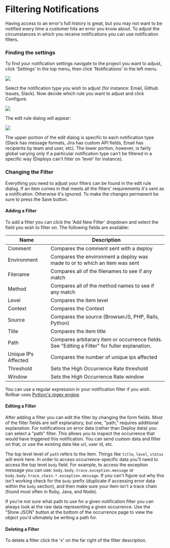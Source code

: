 # Filtering Notifications

Having access to an error's full history is great, but you may not want to be notified every time a
customer hits an error you know about. To adjust the circumstances in which you receive
notifications you can use notification filters.

### Finding the settings

To find your notification settings navigate to the project you want to adjust,
click 'Settings' in the top menu, then click 'Notifications' in the left menu.

![](https://d26gfdfi90p7cf.cloudfront.net/Screen-Shot-2016-02-22-at-21637-PM.152242.l.png)

Select the notification type you wish to adjust (for instance: Email, Github Issues, Slack). Now
decide which rule you want to adjust and click Configure.

![](https://d26gfdfi90p7cf.cloudfront.net/Screen-Shot-2016-02-22-at-21551-PM.152243.l.png)

The edit rule dialog will appear:

![](https://d26gfdfi90p7cf.cloudfront.net/Screen-Shot-2016-02-22-at-21723-PM.152222.500x491x0.png)

The upper portion of the edit dialog is specific to each notification type (Slack has message
formats, Jira has custom API fields, Email has recipients by team and user, etc). The lower portion,
however, is fairly global varying only if a particular notification type can't be filtered in a
specific way (Deploys can't filter on 'level' for instance).

### Changing the Filter

Everything you need to adjust your filters can be found in the edit rule dialog.
If an item comes in that meets all the filters' requirements it's sent as a notification. Otherwise
it's ignored. To make the changes permanent be sure to press the Save button.

#### Adding a Filter

To add a filter you can click the 'Add New Filter' dropdown and select the field you wish to filter
on. The following fields are available:

| Name | Description
|-|-
| Comment | Compares the comment sent with a deploy
| Environment | Compares the environment a deploy was made to or to which an item was sent
| Filename | Compares all of the filenames to see if any match
| Method | Compares all of the method names to see if any match
| Level | Compares the item level
| Context | Compares the Context
| Source | Compares the source (BrowserJS, PHP, Rails, Python)
| Title | Compares the item title
| Path | Compares arbitarary item or occurrence fields. See "Editing a Filter" for fuller explanation.
| Unique IPs Affected | Compares the number of unique ips affected
| Threshold | Sets the High Occurrence Rate threshold
| Window | Sets the High Occurrence Rate window

You can use a regular expression in your notification filter if you wish. Rollbar uses [Python's regex engine](https://docs.python.org/2/library/re.html). 

#### Editing a Filter

After adding a filter you can edit the filter by changing the form fields. Most of the filter fields
are self explanatory, but one, "path," requires additional explanation. For notifications on error
data (rather than Deploy data) you can select a "path" filter. This allows you to inspect the
occurrence that would have triggered this notification. You can send custom data and filter on that,
or use the existing data like url, user id, etc.

The top level level of `path` refers to the item. Things like `title`, `level`, `status` will work
here. In order to access occurrence-specific data you'll need to access the top level `body` field.
For example, to access the exception message you can use: `body.body.trace.exception.message` or
`body.body.trace_chain.*.exception.message`. If you can't figure out why this isn't working check
for the `body` prefix (duplicate if accessing error data within the `body` section), and then make
sure your item isn't a trace chain (found most often in Ruby, Java, and Node).

If you're not sure what path to use for a given notification filter you can always look at the raw
data representing a given occurrence. Use the "Show JSON" button at the bottom of the occurrence
page to view the object you'd ultimately be writing a path for.

#### Deleting a Filter

To delete a filter click the 'x' on the far right of the filter description.
